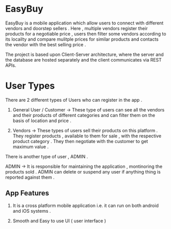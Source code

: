 
# EasyBuy 

EasyBuy is a mobile application which allow users to connect with different vendors and doorstep sellers . Here , multiple vendors register their products for a negotiable price , users then filter some vendors according to its locailty and compare mulitple prices for similar products and contacts the vendor with the best selling price . 

The project is based upon Client-Server architecture, where the server and the database are hosted separately and the client communicates via REST APIs.

# User Types 

There are 2 different types of Users who can register in the app . 

1. General User / Customer -> These type of users can see all the vendors and their products of different categories and can filter them on the basis of location and price .  

2. Vendors -> These types of users sell their products on this platform . They register products , available to them for sale , with the respective product category . They then negotiate with the customer to get maximum value . 

There is another type of user , ADMIN . 

ADMIN -> It is responsible for maintaining the application , montinoring the products sold . ADMIN can delete or suspend any user if anything thing is reported against them .     

## App Features 

1. It is a cross platform mobile application i.e. it can run on both android and iOS systems .

2. Smooth and Easy to use UI ( user interface )  


